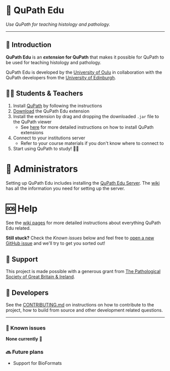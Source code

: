 🔬 QuPath Edu
=============
_Use QuPath for teaching histology and pathology._

---

## 🤝 Introduction

**QuPath Edu** is an **_extension_ for QuPath** that makes it possible for QuPath to be used for teaching histology and pathology.

QuPath Edu is developed by the [University of Oulu](https://www.oulu.fi/en/university/faculties-and-units/faculty-medicine) in collaboration with the QuPath developers from the [University of Edinburgh](https://www.ed.ac.uk/pathology).

## 👩‍🎓 Students & Teachers

1. Install [QuPath](https://qupath.readthedocs.io/en/stable/docs/intro/installation.html) by following the instructions
2. [Download](https://github.com/yli-hallila/qupath-edu-extension/releases) the QuPath Edu extension
3. Install the extension by drag and dropping the downloaded ``.jar`` file to the QuPath viewer
    - See [here](https://github.com/qupath/qupath/wiki/Creating-extensions#installing-extensions) for more detailed instructions on how to install QuPath extensions
4. Connect to your institutions server
    - Refer to your course materials if you don't know where to connect to
5. Start using QuPath to study! 🐱‍🏍

# 🏫 Administrators

Setting up QuPath Edu includes installing the [QuPath Edu Server](https://github.com/yli-hallila/qupath-edu-server). The [wiki](https://github.com/yli-hallila/qupath-edu-extension/wiki) has all the information you need for setting up the server.

# 🆘 Help

See the [wiki pages](https://github.com/yli-hallila/qupath-edu-extension/wiki) for more detailed instructions about everything QuPath Edu related.

**Still stuck?** Check the _Known issues_ below and feel free to [open a new GitHub issue](https://github.com/yli-hallila/qupath-edu-extension/issues) and we'll try to get you sorted out!

## 🤑 Support

This project is made possible with a generous grant from [The Pathological Society of Great Britain & Ireland](https://www.pathsoc.org/).

## 🔨 Developers

See the [CONTRIBUTING.md](https://github.com/yli-hallila/qupath-edu-extension/blob/master/CONTRIBUTING.md) on instructions on how to contribute to the project, how to build from source and other development related questions.

---

### 🐞 Known issues

**None currently** 🤗

### 🔜 Future plans

- Support for BioFormats
